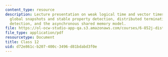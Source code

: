 ```yaml
---
content_type: resource
description: Lecture presentation on weak logical time and vector timestamps, consistent
  global snapshots and stable property detection, distributed termination, deadlock
  detection, and the asynchronous shared memory model.
file: https://ol-ocw-studio-app-qa.s3.amazonaws.com/courses/6-852j-distributed-algorithms-fall-2009/d72e861cb207400c3496d81bdabd3f0e_MIT6_852JF09_lec12.pdf
file_type: application/pdf
resourcetype: Document
title: Class 12
uid: d72e861c-b207-400c-3496-d81bdabd3f0e
---
```

